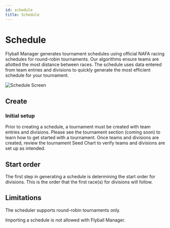 ```yaml
---
id: schedule
title: Schedule
---
```


# Schedule

Flyball Manager generates tournament schedules using official NAFA racing schedules for round-robin tournaments. Our algorithms ensure teams are allotted the most distance between races. The schedule uses data entered from team entries and divisions to quickly generate the most efficient schedule for your tournament.

![Schedule Screen](/img/schedule-screen.png)

## Create

### Initial setup

Prior to creating a schedule, a tournament must be created with team entries and divisions. Please see the tournament section (coming soon) to learn how to get started with a tournament. Once teams and divisions are created, review the tournament Seed Chart to verify teams and divisions are set up as intended.

## Start order

The first step in generating a schedule is determining the start order for divisions. This is the order that the first race(s) for divisions will follow.

## Limitations

The scheduler supports round-robin tournaments only.

Importing a schedule is not allowed with Flyball Manager.
